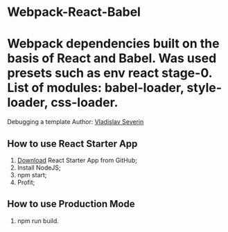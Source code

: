 # Webpack-React-Babel
Webpack dependencies built on the basis of React and Babel. Was used presets such as env react stage-0. List of modules: babel-loader, style-loader, css-loader.
=============================
Debugging a template
Author: [Vladislav Severin](http://vsimdevel.ru/)

How to use React Starter App
----------------------------------
1. [Download](https://github.com/Mikees23/Webpack-React-Babel.git) React Starter App from GitHub;
2. Install NodeJS;
3. npm start;
4. Profit;

How to use Production Mode
----------------------------------
1. npm run build.